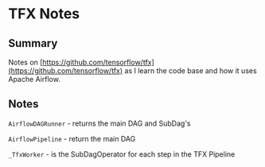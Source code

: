 # TFX Notes

## Summary

Notes on [https://github.com/tensorflow/tfx](https://github.com/tensorflow/tfx) as I learn the code base and how it uses Apache Airflow.

## Notes

`AirflowDAGRunner` - returns the main DAG and SubDag's

`AirflowPipeline` - return the main DAG

`_TfxWorker` - is the SubDagOperator for each step in the TFX Pipeline
